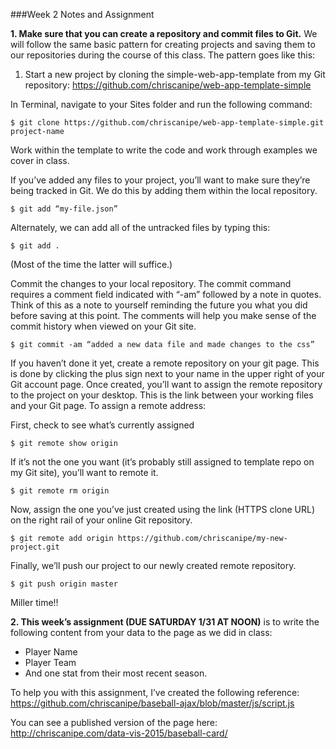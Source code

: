

###Week 2 Notes and Assignment

**1. Make sure that you can create a repository and commit files to Git.** We will follow the same basic pattern for creating projects and saving them to our repositories during the course of this class. The pattern goes like this: 


 1. Start a new project by cloning the simple-web-app-template from my Git repository:
 https://github.com/chriscanipe/web-app-template-simple

 In Terminal, navigate to your Sites folder and run the following command:
 ```
 $ git clone https://github.com/chriscanipe/web-app-template-simple.git project-name
 ```


Work within the template to write the code and work through examples we cover in class.

If you’ve added any files to your project, you’ll want to make sure they’re being tracked in Git. We do this by adding them within the local repository.

```
$ git add “my-file.json”
```
Alternately, we can add all of the untracked files by typing this:
```
$ git add .
```
(Most of the time the latter will suffice.)


Commit the changes to your local repository. The commit command requires a comment field indicated with “-am” followed by a note in quotes. Think of this as a note to yourself reminding the future you what you did before saving at this point. The comments will help you make sense of the commit history when viewed on your Git site.
```
$ git commit -am “added a new data file and made changes to the css”
```

If you haven’t done it yet, create a remote repository on your git page. This is done by clicking the plus sign next to your name in the upper right of your Git account page. Once created, you’ll want to assign the remote repository to the project on your desktop. This is the link between your working files and your Git page. To assign a remote address:

First, check to see what’s currently assigned
```
$ git remote show origin
```
If it’s not the one you want (it’s probably still assigned to template repo on my Git site), you’ll want to remote it.
```
$ git remote rm origin
```
Now, assign the one you’ve just created using the link (HTTPS clone URL) on the right rail of your online Git repository.
```
$ git remote add origin https://github.com/chriscanipe/my-new-project.git
```
Finally, we’ll push our project to our newly created remote repository.
```
$ git push origin master
```

Miller time!!




**2. This week’s assignment (DUE SATURDAY 1/31 AT NOON)** is to write the following content from your data to the page as we did in class:

<ul>
<li>Player Name</li>
<li>Player Team</li>
<li>And one stat from their most recent season.</li>
</ul>

To help you with this assignment, I’ve created the following reference:
https://github.com/chriscanipe/baseball-ajax/blob/master/js/script.js

You can see a published version of the page here:
http://chriscanipe.com/data-vis-2015/baseball-card/








